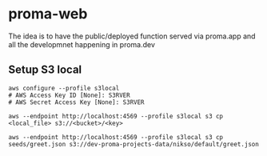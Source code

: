 # proma-web

The idea is to have the public/deployed function served via proma.app and all the
developmnet happening in proma.dev

## Setup S3 local

```
aws configure --profile s3local
# AWS Access Key ID [None]: S3RVER
# AWS Secret Access Key [None]: S3RVER
```

```
aws --endpoint http://localhost:4569 --profile s3local s3 cp <local_file> s3://<bucket>/<key>
```

```
aws --endpoint http://localhost:4569 --profile s3local s3 cp seeds/greet.json s3://dev-proma-projects-data/nikso/default/greet.json
```
